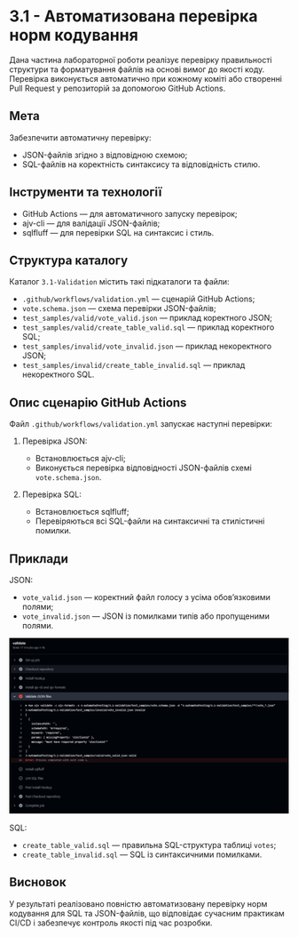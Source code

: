# 3.1 - Автоматизована перевірка норм кодування

Дана частина лабораторної роботи реалізує перевірку правильності структури та форматування файлів на основі вимог до якості коду. Перевірка виконується автоматично при кожному коміті або створенні Pull Request у репозиторій за допомогою GitHub Actions.

## Мета

Забезпечити автоматичну перевірку:
- JSON-файлів згідно з відповідною схемою;
- SQL-файлів на коректність синтаксису та відповідність стилю.

## Інструменти та технології

- GitHub Actions — для автоматичного запуску перевірок;
- ajv-cli — для валідації JSON-файлів;
- sqlfluff — для перевірки SQL на синтаксис і стиль.

## Структура каталогу

Каталог `3.1-Validation` містить такі підкаталоги та файли:

- `.github/workflows/validation.yml` — сценарій GitHub Actions;
- `vote.schema.json` — схема перевірки JSON-файлів;
- `test_samples/valid/vote_valid.json` — приклад коректного JSON;
- `test_samples/valid/create_table_valid.sql` — приклад коректного SQL;
- `test_samples/invalid/vote_invalid.json` — приклад некоректного JSON;
- `test_samples/invalid/create_table_invalid.sql` — приклад некоректного SQL.

## Опис сценарію GitHub Actions

Файл `.github/workflows/validation.yml` запускає наступні перевірки:

1. Перевірка JSON:
   - Встановлюється ajv-cli;
   - Виконується перевірка відповідності JSON-файлів схемі `vote.schema.json`.

2. Перевірка SQL:
   - Встановлюється sqlfluff;
   - Перевіряються всі SQL-файли на синтаксичні та стилістичні помилки.

## Приклади

JSON:
- `vote_valid.json` — коректний файл голосу з усіма обов’язковими полями;
- `vote_invalid.json` — JSON із помилками типів або пропущеними полями.

![JSON Validation](screenshots/json-validation.png)

SQL:
- `create_table_valid.sql` — правильна SQL-структура таблиці `votes`;
- `create_table_invalid.sql` — SQL із синтаксичними помилками.

## Висновок

У результаті реалізовано повністю автоматизовану перевірку норм кодування для SQL та JSON-файлів, що відповідає сучасним практикам CI/CD і забезпечує контроль якості під час розробки.

